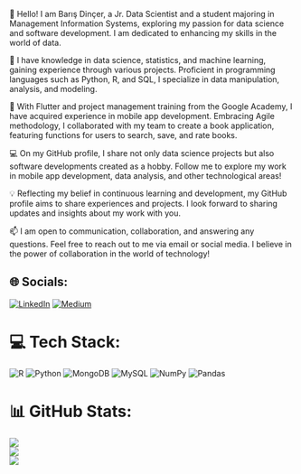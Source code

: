 👋 Hello! I am Barış Dinçer, a Jr. Data Scientist and a student majoring in Management Information Systems, exploring my passion for data science and software development. I am dedicated to enhancing my skills in the world of data.

🧠 I have knowledge in data science, statistics, and machine learning, gaining experience through various projects. Proficient in programming languages such as Python, R, and SQL, I specialize in data manipulation, analysis, and modeling.

🚀 With Flutter and project management training from the Google Academy, I have acquired experience in mobile app development. Embracing Agile methodology, I collaborated with my team to create a book application, featuring functions for users to search, save, and rate books.

💻 On my GitHub profile, I share not only data science projects but also software developments created as a hobby. Follow me to explore my work in mobile app development, data analysis, and other technological areas!

💡 Reflecting my belief in continuous learning and development, my GitHub profile aims to share experiences and projects. I look forward to sharing updates and insights about my work with you.

📫 I am open to communication, collaboration, and answering any questions. Feel free to reach out to me via email or social media. I believe in the power of collaboration in the world of technology!







## 🌐 Socials:
[![LinkedIn](https://img.shields.io/badge/LinkedIn-%230077B5.svg?logo=linkedin&logoColor=white)](https://linkedin.com/in/barisdincr) [![Medium](https://img.shields.io/badge/Medium-12100E?logo=medium&logoColor=white)](https://medium.com/@barisdincr) 

# 💻 Tech Stack:
![R](https://img.shields.io/badge/r-%23276DC3.svg?style=for-the-badge&logo=r&logoColor=white) ![Python](https://img.shields.io/badge/python-3670A0?style=for-the-badge&logo=python&logoColor=ffdd54) ![MongoDB](https://img.shields.io/badge/MongoDB-%234ea94b.svg?style=for-the-badge&logo=mongodb&logoColor=white) ![MySQL](https://img.shields.io/badge/mysql-%2300000f.svg?style=for-the-badge&logo=mysql&logoColor=white) ![NumPy](https://img.shields.io/badge/numpy-%23013243.svg?style=for-the-badge&logo=numpy&logoColor=white) ![Pandas](https://img.shields.io/badge/pandas-%23150458.svg?style=for-the-badge&logo=pandas&logoColor=white)
# 📊 GitHub Stats:
![](https://github-readme-stats.vercel.app/api?username=barisdincer&theme=dark&hide_border=false&include_all_commits=false&count_private=false)<br/>
![](https://github-readme-streak-stats.herokuapp.com/?user=barisdincer&theme=dark&hide_border=false)<br/>
![](https://visitcount.itsvg.in/api?id=barisdincer&icon=2&color=11)
